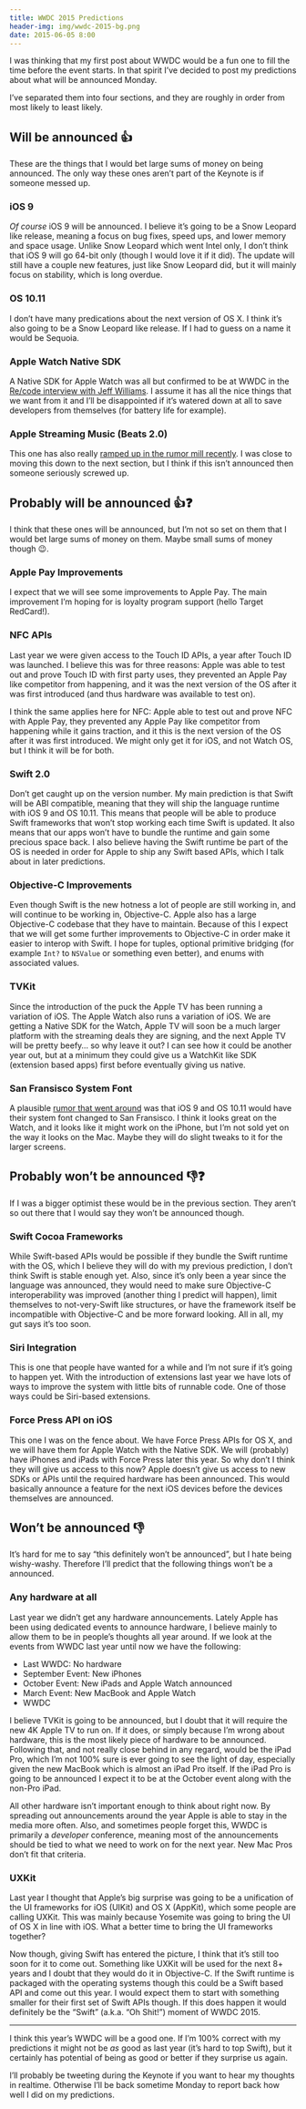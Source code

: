 ```yaml
---
title: WWDC 2015 Predictions
header-img: img/wwdc-2015-bg.png
date: 2015-06-05 8:00
---
```


I was thinking that my first post about WWDC would be a fun one to fill the time before the event starts. In that spirit I’ve decided to post my predictions about what will be announced Monday.

I’ve separated them into four sections, and they are roughly in order from most likely to least likely.

## Will be announced :thumbsup:

These are the things that I would bet large sums of money on being announced. The only way these ones aren’t part of the Keynote is if someone messed up.

### iOS 9

*Of course* iOS 9 will be announced. I believe it’s going to be a Snow Leopard like release, meaning a focus on bug fixes, speed ups, and lower memory and space usage. Unlike Snow Leopard which went Intel only, I don’t think that iOS 9 will go 64-bit only (though I would love it if it did). The update will still have a couple new features, just like Snow Leopard did, but it will mainly focus on stability, which is long overdue.

### OS 10.11

I don’t have many predications about the next version of OS X. I think it’s also going to be a Snow Leopard like release. If I had to guess on a name it would be Sequoia.

### Apple Watch Native SDK

A Native SDK for Apple Watch was all but confirmed to be at WWDC in the [Re/code interview with Jeff Williams](http://recode.net/2015/05/27/apple-operations-chief-jeff-williams-takes-the-code-stage-liveblog/). I assume it has all the nice things that we want from it and I’ll be disappointed if it’s watered down at all to save developers from themselves (for battery life for example).

### Apple Streaming Music (Beats 2.0)

This one has also really [ramped up in the rumor mill recently](http://www.usatoday.com/story/tech/2015/06/03/apples-new-music-service-set-to-launch/28357585/).  I was close to moving this down to the next section, but I think if this isn’t announced then someone seriously screwed up.

## Probably will be announced :thumbsup::question:

I think that these ones will be announced, but I’m not so set on them that I would bet large sums of money on them. Maybe small sums of money though :wink:.

### Apple Pay Improvements

I expect that we will see some improvements to Apple Pay. The main improvement I’m hoping for is loyalty program support (hello Target RedCard!).

### NFC APIs

Last year we were given access to the Touch ID APIs, a year after Touch ID was launched. I believe this was for three reasons: Apple was able to test out and prove Touch ID with first party uses, they prevented an Apple Pay like competitor from happening, and it was the next version of the OS after it was first introduced (and thus hardware was available to test on).

I think the same applies here for NFC: Apple able to test out and prove NFC with Apple Pay, they prevented any Apple Pay like competitor from happening while it gains traction, and it this is the next version of the OS after it was first introduced. We might only get it for iOS, and not Watch OS, but I think it will be for both.

### Swift 2.0

Don’t get caught up on the version number. My main prediction is that Swift will be ABI compatible, meaning that they will ship the language runtime with iOS 9 and OS 10.11. This means that people will be able to produce Swift frameworks that won’t stop working each time Swift is updated. It also means that our apps won’t have to bundle the runtime and gain some precious space back. I also believe having the Swift runtime be part of the OS is needed in order for Apple to ship any Swift based APIs, which I talk about in later predictions.

### Objective-C Improvements

Even though Swift is the new hotness a lot of people are still working in, and will continue to be working in, Objective-C. Apple also has a large Objective-C codebase that they have to maintain. Because of this I expect that we will get some further improvements to Objective-C in order make it easier to interop with Swift. I hope for tuples, optional primitive bridging (for example `Int?` to `NSValue` or something even better), and enums with associated values.

### TVKit

Since the introduction of the puck the Apple TV has been running a variation of iOS. The Apple Watch also runs a variation of iOS. We are getting a Native SDK for the Watch, Apple TV will soon be a much larger platform with the streaming deals they are signing, and the next Apple TV will be pretty beefy… so why leave it out? I can see how it could be another year out, but at a minimum they could give us a WatchKit like SDK (extension based apps) first before eventually giving us native.

### San Fransisco System Font

A plausible [rumor that went around](http://9to5mac.com/2014/11/19/how-to-use-the-apple-watch-font-as-the-system-font-on-os-x-yosemite/) was that iOS 9 and OS 10.11 would have their system font changed to San Fransisco. I think it looks great on the Watch, and it looks like it might work on the iPhone, but I’m not sold yet on the way it looks on the Mac. Maybe they will do slight tweaks to it for the larger screens.  

## Probably won’t be announced :thumbsdown::question:

If I was a bigger optimist these would be in the previous section. They aren’t so out there that I would say they won’t be announced though.

### Swift Cocoa Frameworks

While Swift-based APIs would be possible if they bundle the Swift runtime with the OS, which I believe they will do with my previous prediction, I don’t think Swift is stable enough yet. Also, since it’s only been a year since the language was announced, they would need to make sure Objective-C interoperability was improved (another thing I predict will happen), limit themselves to not-very-Swift like structures, or have the framework itself be incompatible with Objective-C and be more forward looking. All in all, my gut says it’s too soon.

### Siri Integration

This is one that people have wanted for a while and I’m not sure if it’s going to happen yet. With the introduction of extensions last year we have lots of ways to improve the system with little bits of runnable code. One of those ways could be Siri-based extensions.

### Force Press API on iOS

This one I was on the fence about. We have Force Press APIs for OS X, and we will have them for Apple Watch with the Native SDK.  We will (probably) have iPhones and iPads with Force Press later this year. So why don’t I think they will give us access to this now? Apple doesn’t give us access to new SDKs or APIs until the required hardware has been announced. This would basically announce a feature for the next iOS devices before the devices themselves are announced.

## Won’t be announced :thumbsdown:

It’s hard for me to say “this definitely won’t be announced”, but I hate being wishy-washy. Therefore I’ll predict that the following things won’t be a announced.

### Any hardware at all

Last year we didn’t get any hardware announcements. Lately Apple has been using dedicated events to announce hardware, I believe mainly to allow them to be in people’s thoughts all year around. If we look at the events from WWDC last year until now we have the following:

- Last WWDC: No hardware
- September Event: New iPhones
- October Event: New iPads and Apple Watch announced
- March Event: New MacBook and Apple Watch
- WWDC

I believe TVKit is going to be announced, but I doubt that it will require the new 4K Apple TV to run on. If it does, or simply because I’m wrong about hardware, this is the most likely piece of hardware to be announced. Following that, and not really close behind in any regard, would be the iPad Pro, which I’m not 100% sure is ever going to see the light of day, especially given the new MacBook which is almost an iPad Pro itself. If the iPad Pro is going to be announced I expect it to be at the October event along with the non-Pro iPad.

All other hardware isn’t important enough to think about right now. By spreading out announcements around the year Apple is able to stay in the media more often. Also, and sometimes people forget this, WWDC is primarily a *developer* conference, meaning most of the announcements should be tied to what we need to work on for the next year. New Mac Pros don’t fit that criteria.

### UXKit

Last year I thought that Apple’s big surprise was going to be a unification of the UI frameworks for iOS (UIKit) and OS X (AppKit), which some people are calling UXKit. This was mainly because Yosemite was going to bring the UI of OS X in line with iOS. What a better time to bring the UI frameworks together?

Now though, giving Swift has entered the picture, I think that it’s still too soon for it to come out. Something like UXKit will be used for the next 8+ years and I doubt that they would do it in Objective-C. If the Swift runtime is packaged with the operating systems though this could be a Swift based API and come out this year. I would expect them to start with something smaller for their first set of Swift APIs though. If this does happen it would definitely be the “Swift” (a.k.a. “Oh Shit!”) moment of WWDC 2015.

----

I think this year’s WWDC will be a good one. If I’m 100% correct with my predictions it might not be *as* good as last year (it’s hard to top Swift), but it certainly has potential of being as good or better if they surprise us again.

I’ll probably be tweeting during the Keynote if you want to hear my thoughts in realtime. Otherwise I’ll be back sometime Monday to report back how well I did on my predictions.
